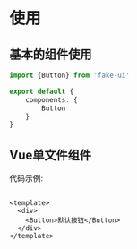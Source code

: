 # 使用

## 基本的组件使用

```TypeScript
import {Button} from 'fake-ui'

export default {
	components: {
		Button
	}
}
```

## Vue单文件组件

代码示例:

```vue

<template>
  <div>
    <Button>默认按钮</Button>
  </div>
</template>
```